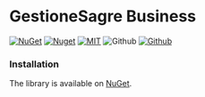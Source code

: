 # GestioneSagre Business

[![NuGet](https://img.shields.io/nuget/v/GestioneSagre.Business.svg?logo=nuget&style=for-the-badge)](https://www.nuget.org/packages/GestioneSagre.Business)
[![Nuget](https://img.shields.io/nuget/dt/GestioneSagre.Business.svg?logo=nuget&style=for-the-badge)](https://www.nuget.org/packages/GestioneSagre.Business)
[![MIT](https://img.shields.io/github/license/GestioneSagre/GestioneSagre.Business?logo=github&style=for-the-badge)](https://github.com/GestioneSagre/GestioneSagre.Business/blob/master/LICENSE)
![Github](https://img.shields.io/github/last-commit/GestioneSagre/GestioneSagre.Business?logo=github&style=for-the-badge)
[![Github](https://img.shields.io/github/contributors/GestioneSagre/GestioneSagre.Business?logo=github&style=for-the-badge)](https://github.com/GestioneSagre/GestioneSagre.Business/graphs/contributors)


### Installation

The library is available on [NuGet](https://www.nuget.org/packages/GestioneSagre.Business). 
